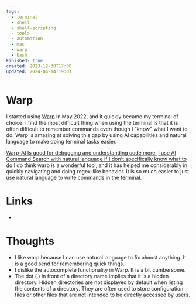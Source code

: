 ```yaml
---
tags:
  - terminal
  - shell
  - shell-scripting
  - tools
  - automation
  - mac
  - warp
  - bash
Finished: true
created: 2023-12-30T17:00
updated: 2024-04-14T19:01
---
```



# Warp 
I started using [Warp](https://www.warp.dev/) in May 2022, and it quickly became my terminal of choice. I find the most difficult thing when using the terminal is that it is often difficult to remember commands even though I "know" what I want to do. Warp is amazing at solving this gap by using AI capabilities and natural language to make doing terminal tasks easier. 

[Warp-AI Is good for debugging and understanding code more.](https://docs.warp.dev/features/warp-ai)
[I use AI Command Search with natural language if I don't specifically know what to do](https://docs.warp.dev/features/warp-ai/ai-command-search)
I do think warp is a wonderful tool, and it has helped me considerably in quickly navigating and doing regex-like behavior. It is so much easier to just use natural language to write commands in the terminal. 



# Links
- 



# Thoughts 
- I like warp because I can use natural language to fix almost anything. It is a good send for remembering quick things. 
- I dislike the autocomplete functionality in Warp. It is a bit cumbersome. 
- The dot (.) in front of a directory name implies that it is a hidden directory. Hidden directories are not displayed by default when listing the contents of a directory. They are often used to store configuration files or other files that are not intended to be directly accessed by users.